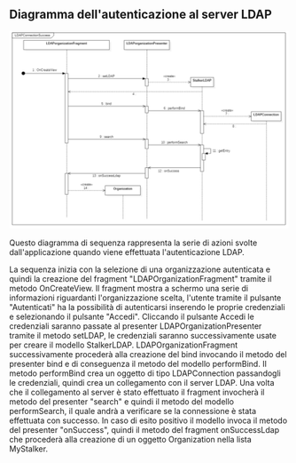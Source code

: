 ## Diagramma dell'autenticazione al server LDAP

![!alt text](../Immagini/App/LDAPConnectionSuccess.PNG "diagramma di sequenza dell'autenticazione al server LDAP")

Questo diagramma di sequenza rappresenta la serie di azioni svolte dall'applicazione quando viene effettuata l'autenticazione LDAP.

La sequenza inizia con la selezione di una organizzazione autenticata e quindi la creazione del fragment "LDAPOrganizationFragment" tramite il metodo OnCreateView.
Il fragment mostra a schermo una serie di informazioni riguardanti l'organizzazione scelta, l'utente tramite il pulsante "Autenticati" ha la possibilità di autenticarsi inserendo le proprie credenziali e selezionando il pulsante "Accedi".
Cliccando il pulsante Accedi le credenziali saranno passate al presenter LDAPOrganizationPresenter tramite il metodo setLDAP, le credenziali saranno successivamente usate per creare il modello StalkerLDAP.
LDAPOrganizationFragment successivamente procederà alla creazione del bind invocando il metodo del presenter bind e di conseguenza il metodo del modello performBind.
Il metodo performBind crea un oggetto di tipo LDAPConnection passandogli le credenziali, quindi crea un collegamento con il server LDAP.
Una volta che il collegamento al server è stato effettuato il fragment invocherà il metodo del presenter "search" e quindi il metodo del modello performSearch, il quale andrà a verificare se la connessione è stata effettuata con successo.
In caso di esito positivo il modello invoca il metodo del presenter "onSuccess", quindi il metodo del fragment onSuccessLdap che procederà alla creazione di un oggetto Organization nella lista MyStalker.
